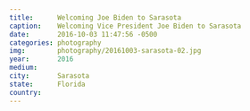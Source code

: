```yaml
---
title:  	Welcoming Joe Biden to Sarasota
caption:	Welcoming Vice President Joe Biden to Sarasota
date:   	2016-10-03 11:47:56 -0500
categories: photography
img:		photography/20161003-sarasota-02.jpg
year:		2016
medium:
city:		Sarasota
state:		Florida
country:
---
```

